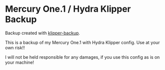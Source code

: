# Mercury One.1 / Hydra Klipper Backup
Backup created with [klipper-backup](https://github.com/Staubgeborener/klipper-backup).

This is a backup of my Mercury One.1 with Hydra Klipper config. Use at your own risk!!

I will not be held responsible for any damages, if you use this config as is on your machine!
